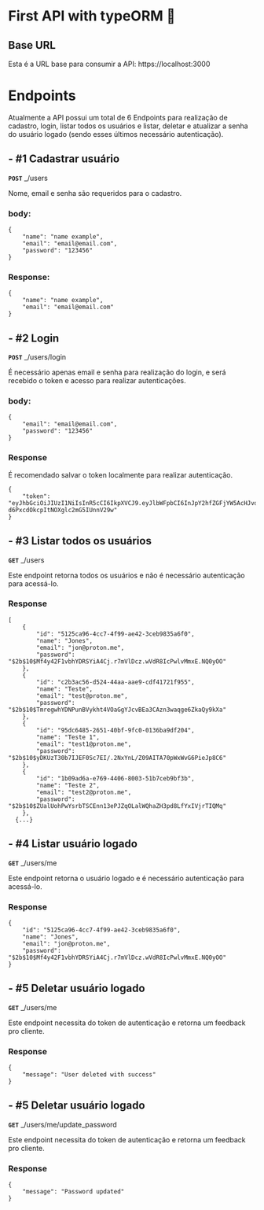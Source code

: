 # First API with typeORM :rocket:

## Base URL

Esta é a URL base para consumir a API: https://localhost:3000

# Endpoints

Atualmente a API possui um total de 6 Endpoints para realização de cadastro, login, listar todos os usuários e listar, deletar e atualizar a senha do usuário logado (sendo esses últimos necessário autenticação).

## - #1 Cadastrar usuário

**`POST`** _/users

Nome, email e senha são requeridos para o cadastro.

### body:

```
{
    "name": "name example",
    "email": "email@email.com",
    "password": "123456"
}
```

### Response:

```
{
	"name": "name example",
	"email": "email@email.com"
}
```

## - #2 Login

**`POST`** _/users/login

É necessário apenas email e senha para realização do login, e será recebido o token e acesso para realizar autenticações.

### body:

```
{
	"email": "email@email.com",
	"password": "123456"
}
```

### Response

É recomendado salvar o token localmente para realizar autenticação.

```
{
	"token": "eyJhbGciOiJIUzI1NiIsInR5cCI6IkpXVCJ9.eyJlbWFpbCI6InJpY2hfZGFjYW5AcHJvdG9uLm1lIiwiaWF0IjoxNjU3MDE5MDc1LCJleHAiOjE2NTcxMDU0NzV9.gp0nvOYbqWyP-d6PxcdOkcpItNOXglc2mG5IUnnV29w"
}
```

## - #3 Listar todos os usuários

**`GET`** _/users

Este endpoint retorna todos os usuários e não é necessário autenticação para acessá-lo.

### Response

```
[
	{
		"id": "5125ca96-4cc7-4f99-ae42-3ceb9835a6f0",
		"name": "Jones",
		"email": "jon@proton.me",
		"password": "$2b$10$Mf4y42F1vbhYDRSYiA4Cj.r7mVlDcz.wVdR8IcPwlvMmxE.NQ0yOO"
	},
	{
		"id": "c2b3ac56-d524-44aa-aae9-cdf41721f955",
		"name": "Teste",
		"email": "test@proton.me",
		"password": "$2b$10$TmregwhYDNPunBVykht4VOaGgYJcvBEa3CAzn3waqge6ZkaQy9kXa"
	},
	{
		"id": "95dc6485-2651-40bf-9fc0-0136ba9df204",
		"name": "Teste 1",
		"email": "test1@proton.me",
		"password": "$2b$10$yDKUzT30b7IJEF0Sc7EI/.2NxYnL/Z09AITA70pWxWvG6PieJp8C6"
	},
	{
		"id": "1b09ad6a-e769-4406-8003-51b7ceb9bf3b",
		"name": "Teste 2",
		"email": "test2@proton.me",
		"password": "$2b$10$ZUalUohPwYsrbTSCEnn13ePJZqOLalWQhaZH3pd8LfYxIVjrTIQMq"
	},
  {...}
```

## - #4 Listar usuário logado

**`GET`** _/users/me

Este endpoint retorna o usuário logado e é necessário autenticação para acessá-lo.

### Response

```
{
	"id": "5125ca96-4cc7-4f99-ae42-3ceb9835a6f0",
	"name": "Jones",
	"email": "jon@proton.me",
	"password": "$2b$10$Mf4y42F1vbhYDRSYiA4Cj.r7mVlDcz.wVdR8IcPwlvMmxE.NQ0yOO"
}
```

## - #5 Deletar usuário logado

**`GET`** _/users/me

Este endpoint necessita do token de autenticação e retorna um feedback pro cliente.

### Response

```
{
	"message": "User deleted with success"
}
```

## - #5 Deletar usuário logado

**`GET`** _/users/me/update_password

Este endpoint necessita do token de autenticação e retorna um feedback pro cliente.

### Response

```
{
	"message": "Password updated"
}
```
